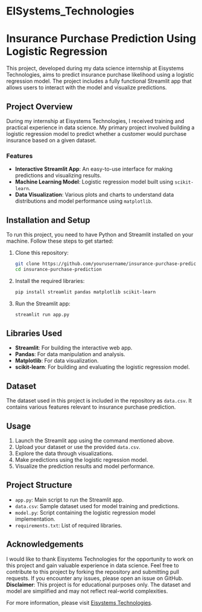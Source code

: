 # EISystems_Technologies
# Insurance Purchase Prediction Using Logistic Regression

This project, developed during my data science internship at Eisystems Technologies, aims to predict insurance purchase likelihood using a logistic regression model. The project includes a fully functional Streamlit app that allows users to interact with the model and visualize predictions.

## Project Overview
During my internship at Eisystems Technologies, I received training and practical experience in data science. My primary project involved building a logistic regression model to predict whether a customer would purchase insurance based on a given dataset.

### Features
- **Interactive Streamlit App**: An easy-to-use interface for making predictions and visualizing results.
- **Machine Learning Model**: Logistic regression model built using `scikit-learn`.
- **Data Visualization**: Various plots and charts to understand data distributions and model performance using `matplotlib`.

## Installation and Setup
To run this project, you need to have Python and Streamlit installed on your machine. Follow these steps to get started:

1. Clone this repository:
   ```bash
   git clone https://github.com/yourusername/insurance-purchase-prediction.git
   cd insurance-purchase-prediction
   ```

2. Install the required libraries:
   ```bash
   pip install streamlit pandas matplotlib scikit-learn
   ```

3. Run the Streamlit app:
   ```bash
   streamlit run app.py
   ```

## Libraries Used
- **Streamlit**: For building the interactive web app.
- **Pandas**: For data manipulation and analysis.
- **Matplotlib**: For data visualization.
- **scikit-learn**: For building and evaluating the logistic regression model.

## Dataset
The dataset used in this project is included in the repository as `data.csv`. It contains various features relevant to insurance purchase prediction.

## Usage
1. Launch the Streamlit app using the command mentioned above.
2. Upload your dataset or use the provided `data.csv`.
3. Explore the data through visualizations.
4. Make predictions using the logistic regression model.
5. Visualize the prediction results and model performance.

## Project Structure
- `app.py`: Main script to run the Streamlit app.
- `data.csv`: Sample dataset used for model training and predictions.
- `model.py`: Script containing the logistic regression model implementation.
- `requirements.txt`: List of required libraries.

## Acknowledgements
I would like to thank Eisystems Technologies for the opportunity to work on this project and gain valuable experience in data science.
Feel free to contribute to this project by forking the repository and submitting pull requests. If you encounter any issues, please open an issue on GitHub.
**Disclaimer**: This project is for educational purposes only. The dataset and model are simplified and may not reflect real-world complexities.

For more information, please visit [Eisystems Technologies](https://www.eisystems.com/).
